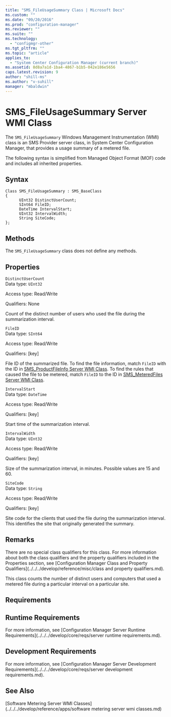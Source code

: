```yaml
---
title: "SMS_FileUsageSummary Class | Microsoft Docs"
ms.custom: ""
ms.date: "09/20/2016"
ms.prod: "configuration-manager"
ms.reviewer: ""
ms.suite: ""
ms.technology:
  - "configmgr-other"
ms.tgt_pltfrm: ""
ms.topic: "article"
applies_to:
  - "System Center Configuration Manager (current branch)"
ms.assetid: 8d8a7a1d-1ba4-4867-b1b5-042e186e5656
caps.latest.revision: 9
author: "shill-ms"
ms.author: "v-suhill"
manager: "mbaldwin"
---
```

# SMS_FileUsageSummary Server WMI Class
The `SMS_FileUsageSummary` Windows Management Instrumentation (WMI) class is an SMS Provider server class, in System Center Configuration Manager, that provides a usage summary of a metered file.  

 The following syntax is simplified from Managed Object Format (MOF) code and includes all inherited properties.  

## Syntax  

```  
Class SMS_FileUsageSummary : SMS_BaseClass  
{  
      UInt32 DistinctUserCount;  
      SInt64 FileID;  
      DateTime IntervalStart;  
      UInt32 IntervalWidth;  
      String SiteCode;  
};  
```  

## Methods  
 The `SMS_FileUsageSummary` class does not define any methods.  

## Properties  
 `DistinctUserCount`  
 Data type: `UInt32`  

 Access type: Read/Write  

 Qualifiers: None  

 Count of the distinct number of users who used the file during the summarization interval.  

 `FileID`  
 Data type: `SInt64`  

 Access type: Read/Write  

 Qualifiers: [key]  

 File ID of the summarized file. To find the file information, match `FileID` with the ID in [SMS_ProductFileInfo Server WMI Class](../../../develop/reference/apps/sms_productfileinfo-server-wmi-class.md). To find the rules that caused the file to be metered, match `FileID` to the ID in [SMS_MeteredFiles Server WMI Class](../../../develop/reference/apps/sms_meteredfiles-server-wmi-class.md).  

 `IntervalStart`  
 Data type: `DateTime`  

 Access type: Read/Write  

 Qualifiers: [key]  

 Start time of the summarization interval.  

 `IntervalWidth`  
 Data type: `UInt32`  

 Access type: Read/Write  

 Qualifiers: [key]  

 Size of the summarization interval, in minutes. Possible values are 15 and 60.  

 `SiteCode`  
 Data type: `String`  

 Access type: Read/Write  

 Qualifiers: [key]  

 Site code for the clients that used the file during the summarization interval. This identifies the site that originally generated the summary.  

## Remarks  
 There are no special class qualifiers for this class. For more information about both the class qualifiers and the property qualifiers included in the Properties section, see [Configuration Manager Class and Property Qualifiers](../../../develop/reference/misc/class and property qualifiers.md).  

 This class counts the number of distinct users and computers that used a metered file during a particular interval on a particular site.  

## Requirements  

## Runtime Requirements  
 For more information, see [Configuration Manager Server Runtime Requirements](../../../develop/core/reqs/server runtime requirements.md).  

## Development Requirements  
 For more information, see [Configuration Manager Server Development Requirements](../../../develop/core/reqs/server development requirements.md).  

## See Also  
 [Software Metering Server WMI Classes](../../../develop/reference/apps/software metering server wmi classes.md)
